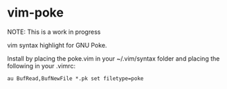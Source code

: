 # vim-poke

NOTE: This is a work in progress

vim syntax highlight for GNU Poke.

Install by placing the poke.vim in your ~/.vim/syntax folder and placing the following in your .vimrc:

```
au BufRead,BufNewFile *.pk set filetype=poke
```
